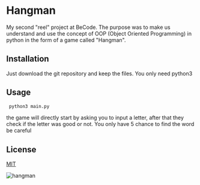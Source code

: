 # Hangman

My second "reel" project at BeCode. The purpose was to make us understand and use the concept of OOP (Object Oriented Programming) in python in the form of a game called "Hangman".

## Installation

Just download the git repository and keep the files. You only need python3

## Usage 

```python
 python3 main.py
```
 the game will directly start by asking you to input a letter, after that they check if the letter was good or not. You only have 5 chance to find the word be careful

## License
[MIT](https://choosealicense.com/licenses/mit/)

![hangman](https://user-images.githubusercontent.com/113107861/192497248-8e558e3e-7fb2-4a3a-bc90-cb8b88fcff41.jpg)
